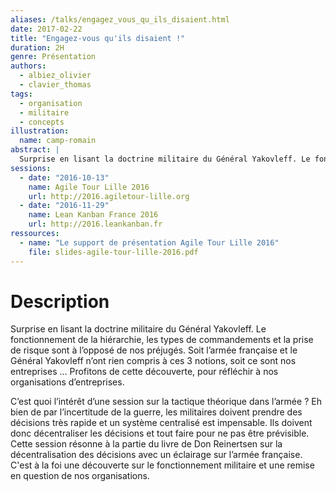 ```yaml
---
aliases: /talks/engagez_vous_qu_ils_disaient.html
date: 2017-02-22
title: "Engagez-vous qu'ils disaient !"
duration: 2H
genre: Présentation
authors:
  - albiez_olivier
  - clavier_thomas
tags:
  - organisation
  - militaire
  - concepts
illustration:
  name: camp-romain
abstract: |
  Surprise en lisant la doctrine militaire du Général Yakovleff. Le fonctionnement de la hiérarchie, les types de commandements et la prise de risque sont à l'opposé des nos préjugés. Profitons de cette découverte, pour réflechir à nos organisations d'entreprises.
sessions:
  - date: "2016-10-13"
    name: Agile Tour Lille 2016
    url: http://2016.agiletour-lille.org
  - date: "2016-11-29"
    name: Lean Kanban France 2016
    url: http://2016.leankanban.fr
ressources:
  - name: "Le support de présentation Agile Tour Lille 2016"
    file: slides-agile-tour-lille-2016.pdf
---
```


# Description

Surprise en lisant la doctrine militaire du Général Yakovleff. Le fonctionnement de la hiérarchie, les types de commandements et la prise de risque sont à l’opposé de nos préjugés. Soit l’armée française et le Général Yakovleff n’ont rien compris à ces 3 notions, soit ce sont nos entreprises … Profitons de cette découverte, pour réfléchir à nos organisations d’entreprises.

C’est quoi l’intérêt d’une session sur la tactique théorique dans l’armée ? Eh bien de par l’incertitude de la guerre, les militaires doivent prendre des décisions très rapide et un système centralisé est impensable. Ils doivent donc décentraliser les décisions et tout faire pour ne pas être prévisible. Cette session résonne à la partie du livre de Don Reinertsen sur la décentralisation des décisions avec un éclairage sur l’armée française. C'est à la foi une découverte sur le fonctionnement militaire et une remise en question de nos organisations.
